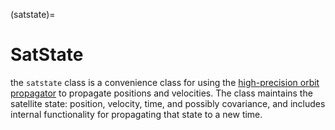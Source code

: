 (satstate)=
# SatState

the ``satstate`` class is a convenience class for using the [high-precision orbit propagator](satprop-doc) to propagate positions and velocities.  The class maintains the satellite state: position, velocity, time, and possibly covariance, and includes internal functionality for propagating that state to a new time.

